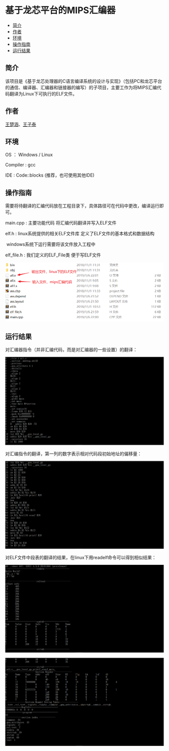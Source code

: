 基于龙芯平台的MIPS汇编器
==========


- [简介](#简介)
- [作者](#作者)
- [环境](#环境)
- [操作指南](#操作指南)
- [运行结果](#运行结果)

## 简介

该项目是《基于龙芯处理器的C语言编译系统的设计与实现》（包括PC和龙芯平台的通信、编译器、汇编器和链接器的编写）的子项目，主要工作为将MIPS汇编代码翻译为Linux下可执行的ELF文件。

## 作者

[王楚涵](https://www.wchhlbt.cn/)、[王子泰](http://wang22ti.com/)

## 环境

OS ： Windows / Linux

Compiler : gcc

IDE : Code::blocks (推荐，也可使用其他IDE)

## 操作指南

需要将待翻译的汇编代码放在工程目录下，具体路径可在代码中更改，编译运行即可。

main.cpp : 主要功能代码 将汇编代码翻译并写入ELF文件

elf.h : linux系统提供的相关ELF文件库 定义了ELF文件的基本格式和数据结构

​	    windows系统下运行需要将该文件放入工程中

elf_file.h :  我们定义的ELF_File类 便于写ELF文件

![1](img\1.png)

## 运行结果

对汇编器指令（并非汇编代码，而是对汇编器的一些设置）的翻译：

![2](img\2.png)

对汇编指令的翻译，第一列的数字表示相对代码段初始地址的偏移量：

![3](img\3.png)

对ELF文件中段表的翻译的结果，在linux下用readelf命令可以得到相似结果：

![4](img\4.png)

![5](img\5.png)
